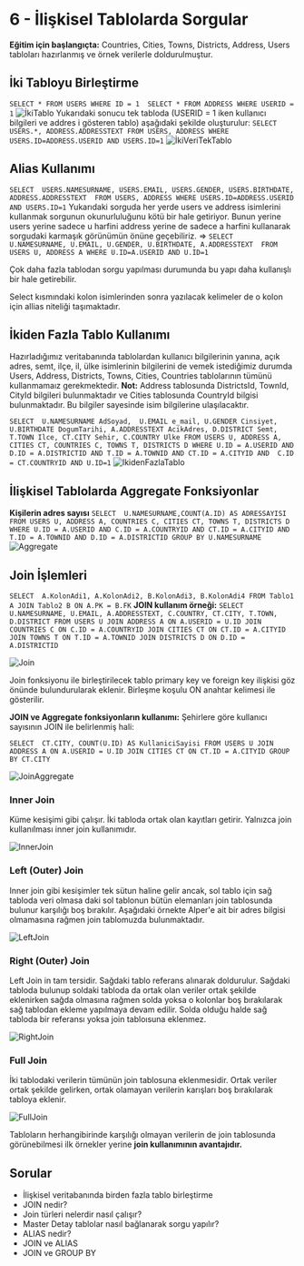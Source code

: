 # 6 - İlişkisel Tablolarda Sorgular

**Eğitim için başlangıçta:**
Countries, Cities, Towns, Districts, Address, Users tabloları hazırlanmış ve örnek verilerle doldurulmuştur.

## İki Tabloyu Birleştirme
`
SELECT * FROM USERS WHERE ID = 1 
SELECT * FROM ADDRESS WHERE USERID = 1
`
![İkiTablo](https://github.com/ramisyk/uygulamalarla-sql/blob/master/6-%C4%B0li%C5%9FkiselTablolardaSorgular/kaynak/1_IkiTablo.png "Aynı ID'de İki Farklı Tablo Sonucu")
Yukarıdaki sonucu tek tabloda (USERID = 1 iken kullanıcı bilgileri ve addres i gösteren tablo) aşağıdaki şekilde oluşturulur:
`
SELECT USERS.*, ADDRESS.ADDRESSTEXT FROM
USERS, ADDRESS
WHERE USERS.ID=ADDRESS.USERID
AND USERS.ID=1
`
![İkiVeriTekTablo](https://github.com/ramisyk/uygulamalarla-sql/blob/master/6-%C4%B0li%C5%9FkiselTablolardaSorgular/kaynak/2_IkiVeriTekTablo.png "İki Farklı Tablodan Getirilen Veriler")

## Alias Kullanımı
`
SELECT 
USERS.NAMESURNAME, USERS.EMAIL, USERS.GENDER, USERS.BIRTHDATE,
ADDRESS.ADDRESSTEXT 
FROM USERS, ADDRESS
WHERE USERS.ID=ADDRESS.USERID
AND USERS.ID=1
`
Yukarıdaki sorguda her yerde users ve address isimlerini kullanmak sorgunun okunurluluğunu kötü bir hale getiriyor. Bunun yerine users yerine sadece u harfini address yerine de sadece a harfini kullanarak sorgudaki karmaşık görünümün önüne geçebiliriz. =>
`
SELECT 
U.NAMESURNAME, U.EMAIL, U.GENDER, U.BIRTHDATE,
A.ADDRESSTEXT 
FROM USERS U, ADDRESS A
WHERE U.ID=A.USERID
AND U.ID=1
`

Çok daha fazla tablodan sorgu yapılması durumunda bu yapı daha kullanışlı bir hale getirebilir. 

Select kısmındaki kolon isimlerinden sonra yazılacak kelimeler de o kolon için allias niteliği taşımaktadır.

## İkiden Fazla Tablo Kullanımı
Hazırladığımız veritabanında tablolardan kullanıcı bilgilerinin yanına, açık adres, semt, ilçe, il, ülke isimlerinin bilgilerini de vemek istediğimiz durumda Users, Address, Districts, Towns, Cities, Countries tablolarının tümünü kullanmamaız gerekmektedir.
**Not:** Address tablosunda DistrictsId, TownId, CityId bilgileri bulunmaktadır ve Cities tablosunda CountryId bilgisi bulunmaktadır. Bu bilgiler sayesinde isim bilgilerine ulaşılacaktır. 

`
SELECT 
U.NAMESURNAME AdSoyad, 
U.EMAIL e_mail,
U.GENDER Cinsiyet, 
U.BIRTHDATE DogumTarihi,
A.ADDRESSTEXT AcikAdres,
D.DISTRICT Semt,
T.TOWN Ilce,
CT.CITY Sehir,
C.COUNTRY Ulke
FROM USERS U, ADDRESS A, CITIES CT, COUNTRIES C, TOWNS T, DISTRICTS D
WHERE U.ID = A.USERID AND 
	  D.ID = A.DISTRICTID AND
	  T.ID = A.TOWNID AND
      CT.ID = A.CITYID AND 
	  C.ID = CT.COUNTRYID
      AND U.ID=1
`
![IkidenFazlaTablo](https://github.com/ramisyk/uygulamalarla-sql/blob/master/6-%C4%B0li%C5%9FkiselTablolardaSorgular/kaynak/3_IkidenFazlaTablo.png "İkiden Fazla Tablo Kullanımı")
## İlişkisel Tablolarda Aggregate Fonksiyonlar
**Kişilerin adres sayısı**
`
SELECT 
U.NAMESURNAME,COUNT(A.ID) AS ADRESSAYISI
FROM USERS U, ADDRESS A, COUNTRIES C, CITIES CT, TOWNS T, DISTRICTS D
WHERE U.ID = A.USERID AND
C.ID = A.COUNTRYID AND
CT.ID = A.CITYID AND 
T.ID = A.TOWNID AND
D.ID = A.DISTRICTID
GROUP BY U.NAMESURNAME
`
![Aggregate](https://github.com/ramisyk/uygulamalarla-sql/blob/master/6-%C4%B0li%C5%9FkiselTablolardaSorgular/kaynak/4_Aggregate.png "İsme göre adres sayısının görüntülenmesi")

## Join İşlemleri
`
SELECT 
A.KolonAdi1, A.KolonAdi2, B.KolonAdi3, B.KolonAdi4
FROM Tablo1 A
JOIN Tablo2 B ON A.PK = B.FK
`
**JOIN kullanım örneği:**
`
SELECT U.NAMESURNAME, U.EMAIL,
A.ADDRESSTEXT, C.COUNTRY, CT.CITY,
T.TOWN, D.DISTRICT
FROM USERS U
JOIN ADDRESS A ON A.USERID = U.ID
JOIN COUNTRIES C ON C.ID = A.COUNTRYID
JOIN CITIES CT ON CT.ID = A.CITYID
JOIN TOWNS T ON T.ID = A.TOWNID
JOIN DISTRICTS D ON D.ID = A.DISTRICTID
`

![Join](https://github.com/ramisyk/uygulamalarla-sql/blob/master/6-%C4%B0li%C5%9FkiselTablolardaSorgular/kaynak/5_Join.png "Join Sorugu Sonucu")

Join fonksiyonu ile birleştirilecek tablo primary key ve foreign key ilişkisi göz önünde bulundurularak eklenir. Birleşme koşulu ON anahtar kelimesi ile gösterilir.

**JOIN ve Aggregate fonksiyonların kullanımı:**
Şehirlere göre kullanıcı sayısının JOIN ile belirlenmiş hali:

`
SELECT 
CT.CITY, COUNT(U.ID) AS KullaniciSayisi
FROM USERS U
JOIN ADDRESS A ON A.USERID = U.ID
JOIN CITIES CT ON CT.ID = A.CITYID
GROUP BY CT.CITY
`

![JoinAggregate](https://github.com/ramisyk/uygulamalarla-sql/blob/master/6-%C4%B0li%C5%9FkiselTablolardaSorgular/kaynak/6_JoinAggregate.png "Join ile Aggregate")

### Inner Join
Küme kesişimi gibi çalışır. İki tabloda ortak olan kayıtları getirir. Yalnızca join kullanılması inner join kullanımıdır.

![InnerJoin](https://github.com/ramisyk/uygulamalarla-sql/blob/master/6-%C4%B0li%C5%9FkiselTablolardaSorgular/kaynak/7_InnerJoin.png "Inner Join Tablo Örneği")

### Left (Outer) Join
Inner join gibi kesişimler tek sütun haline gelir ancak, sol tablo için sağ tabloda veri olmasa daki sol tablonun bütün elemanları join tablosunda bulunur karşılığı boş bırakılır.
Aşağıdaki örnekte Alper'e ait bir adres bilgisi olmamasına rağmen join tablomuzda bulunmaktadır.

![LeftJoin](https://github.com/ramisyk/uygulamalarla-sql/blob/master/6-%C4%B0li%C5%9FkiselTablolardaSorgular/kaynak/8_LeftJoin.png "Left Join Tablo Örneği")

### Right (Outer) Join
Left Join in tam tersidir. Sağdaki tablo referans alınarak doldurulur. Sağdaki tabloda bulunup soldaki tabloda da ortak olan veriler ortak şekilde eklenirken sağda olmasına rağmen solda yoksa o kolonlar boş bırakılarak sağ tablodan ekleme yapılmaya devam edilir. Solda olduğu halde sağ tabloda bir referansı yoksa join tabloısuna eklenmez.

![RightJoin](https://github.com/ramisyk/uygulamalarla-sql/blob/master/6-%C4%B0li%C5%9FkiselTablolardaSorgular/kaynak/9_RightJoin.png "Right Join Tablo Örneği")

### Full Join
İki tablodaki verilerin tümünün join tablosuna eklenmesidir. Ortak veriler ortak şekilde gelirken, ortak olamayan verilerin karışları boş bırakılarak tabloya eklenir.

![FullJoin](https://github.com/ramisyk/uygulamalarla-sql/blob/master/6-%C4%B0li%C5%9FkiselTablolardaSorgular/kaynak/10_FullJoinTable.png "Full Join Tablo Örneği")

Tabloların herhangibirinde karşılığı olmayan verilerin de join tablosunda görünebilmesi ilk örnekler yerine **join kullanımının avantajıdır.** 

## Sorular
- İlişkisel veritabanında birden fazla tablo birleştirme
- JOIN nedir?
- Join türleri nelerdir nasıl çalışır?
- Master Detay tablolar nasıl bağlanarak sorgu yapılır?
- ALIAS nedir?
- JOIN ve ALIAS
- JOIN ve GROUP BY